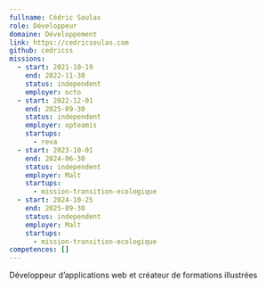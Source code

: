 ```yaml
---
fullname: Cédric Soulas
role: Développeur
domaine: Développement
link: https://cedricsoulas.com
github: cedricss
missions:
  - start: 2021-10-19
    end: 2022-11-30
    status: independent
    employer: octo
  - start: 2022-12-01
    end: 2025-09-30
    status: independent
    employer: opteamis
    startups:
      - reva
  - start: 2023-10-01
    end: 2024-06-30
    status: independent
    employer: Malt
    startups:
      - mission-transition-ecologique
  - start: 2024-10-25
    end: 2025-09-30
    status: independent
    employer: Malt
    startups:
      - mission-transition-ecologique
competences: []
---
```

Développeur d’applications web et créateur de formations illustrées
